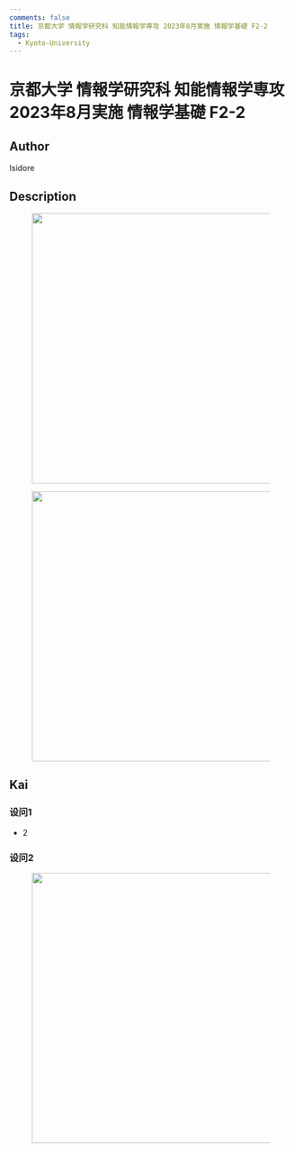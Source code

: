 ```yaml
---
comments: false
title: 京都大学 情報学研究科 知能情報学専攻 2023年8月実施 情報学基礎 F2-2
tags:
  - Kyoto-University
---
```

# 京都大学 情報学研究科 知能情報学専攻 2023年8月実施 情報学基礎 F2-2

## **Author**
Isidore

## **Description**
<figure style="text-align:center;">
  <img src="https://s2.loli.net/2024/06/26/ECtVbkDBdvHKwMQ.png" width="480"/>
</figure>

<figure style="text-align:center;">
  <img src="https://s2.loli.net/2024/06/26/rIQMdqFPTzHUL8c.png" width="480"/>
</figure>


## **Kai**
### 设问1
- 2
### 设问2
<figure style="text-align:center;">
  <img src="https://s2.loli.net/2024/06/26/UaKEur1xZ6tISJi.jpg" width="480"/>
</figure>